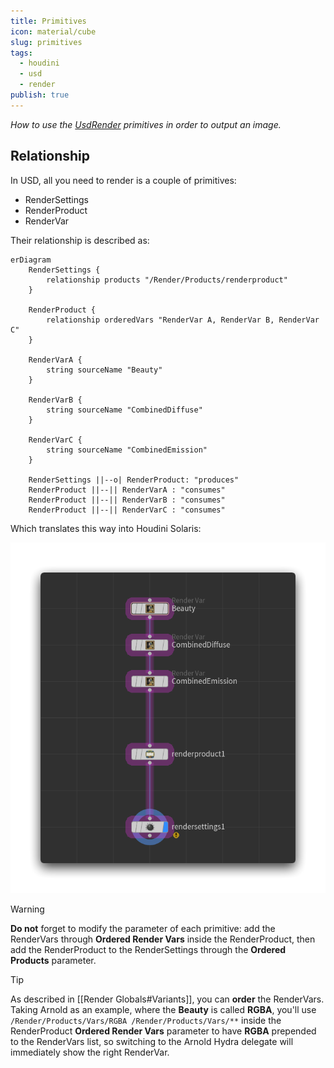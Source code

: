 ```yaml
---
title: Primitives
icon: material/cube
slug: primitives
tags:
  - houdini
  - usd
  - render
publish: true
---
```


_How to use the [UsdRender](https://openusd.org/dev/api/usd_render_page_front.html) primitives in order to output an image._

## Relationship

In USD, all you need to render is a couple of primitives:

- RenderSettings
- RenderProduct
- RenderVar

Their relationship is described as:

```mermaid
erDiagram
    RenderSettings {
        relationship products "/Render/Products/renderproduct"
    }

    RenderProduct {
        relationship orderedVars "RenderVar A, RenderVar B, RenderVar C"
    }

    RenderVarA {
        string sourceName "Beauty"
    }

    RenderVarB {
        string sourceName "CombinedDiffuse"
    }

    RenderVarC {
        string sourceName "CombinedEmission"
    }

    RenderSettings ||--o| RenderProduct: "produces"
    RenderProduct ||--|| RenderVarA : "consumes"
    RenderProduct ||--|| RenderVarB : "consumes"
    RenderProduct ||--|| RenderVarC : "consumes"
```

Which translates this way into Houdini Solaris:

![](../../../../_attachments/houdini_5LFLMNdtXs.png)
> [!warning]
> **Do not** forget to modify the parameter of each primitive: add the RenderVars through **Ordered Render Vars** inside the RenderProduct, then add the RenderProduct to the RenderSettings through the **Ordered Products** parameter.

> [!tip]
> As described in [[Render Globals#Variants]], you can **order** the RenderVars. Taking Arnold as an example, where the **Beauty** is called **RGBA**, you'll use `/Render/Products/Vars/RGBA /Render/Products/Vars/**` inside the RenderProduct **Ordered Render Vars** parameter to have **RGBA** prepended to the RenderVars list, so switching to the Arnold Hydra delegate will immediately show the right RenderVar.

